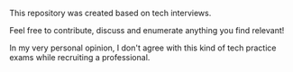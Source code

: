 This repository was created based on tech interviews.

Feel free to contribute, discuss and enumerate anything you find relevant!

In my very personal opinion, I don't agree with this kind of tech practice exams while recruiting a professional.